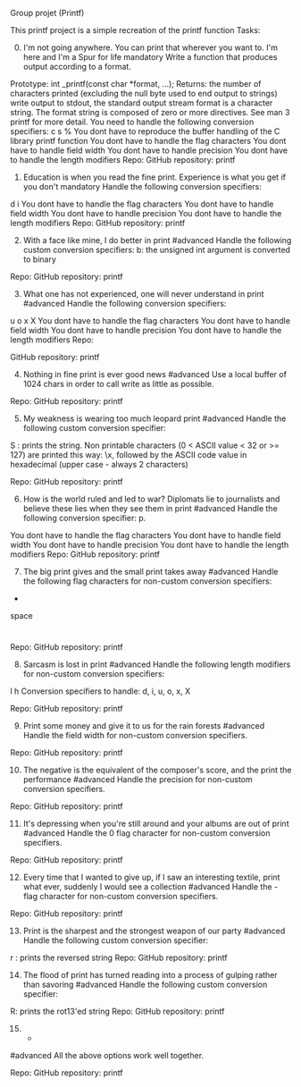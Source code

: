 Group projet (Printf)

This printf project is a simple recreation of the printf function
Tasks:

0. I'm not going anywhere. You can print that wherever you want to. I'm here and I'm a Spur for life
mandatory
Write a function that produces output according to a format.

Prototype: int _printf(const char *format, ...);
Returns: the number of characters printed (excluding the null byte used to end output to strings)
write output to stdout, the standard output stream
format is a character string. The format string is composed of zero or more directives. See man 3 printf for more detail. You need to handle the following conversion specifiers:
c
s
%
You dont have to reproduce the buffer handling of the C library printf function
You dont have to handle the flag characters
You dont have to handle field width
You dont have to handle precision
You dont have to handle the length modifiers
Repo:
GitHub repository: printf
  
1. Education is when you read the fine print. Experience is what you get if you don't
mandatory
Handle the following conversion specifiers:

d
i
You dont have to handle the flag characters
You dont have to handle field width
You dont have to handle precision
You dont have to handle the length modifiers
Repo:
GitHub repository: printf
  
2. With a face like mine, I do better in print
#advanced
Handle the following custom conversion specifiers:
b: the unsigned int argument is converted to binary

Repo:
GitHub repository: printf
 
3. What one has not experienced, one will never understand in print
#advanced
Handle the following conversion specifiers:

u
o
x
X
You dont have to handle the flag characters
You dont have to handle field width
You dont have to handle precision
You dont have to handle the length modifiers
Repo:

GitHub repository: printf
  
4. Nothing in fine print is ever good news
#advanced
Use a local buffer of 1024 chars in order to call write as little as possible.

Repo:
GitHub repository: printf
  
5. My weakness is wearing too much leopard print
#advanced
Handle the following custom conversion specifier:

S : prints the string.
Non printable characters (0 < ASCII value < 32 or >= 127) are printed this way: \x, followed by the ASCII code value in hexadecimal (upper case - always 2 characters)

Repo:
GitHub repository: printf
 
6. How is the world ruled and led to war? Diplomats lie to journalists and believe these lies when they see them in print
#advanced
Handle the following conversion specifier: p.

You dont have to handle the flag characters
You dont have to handle field width
You dont have to handle precision
You dont have to handle the length modifiers
Repo:
GitHub repository: printf
  
7. The big print gives and the small print takes away
#advanced
Handle the following flag characters for non-custom conversion specifiers:

+
space
#
Repo:
GitHub repository: printf
  
8. Sarcasm is lost in print
#advanced
Handle the following length modifiers for non-custom conversion specifiers:

l
h
Conversion specifiers to handle: d, i, u, o, x, X

Repo:
GitHub repository: printf
  
9. Print some money and give it to us for the rain forests
#advanced
Handle the field width for non-custom conversion specifiers.

Repo:
GitHub repository: printf
  
10. The negative is the equivalent of the composer's score, and the print the performance
#advanced
Handle the precision for non-custom conversion specifiers.

Repo:
GitHub repository: printf
  
11. It's depressing when you're still around and your albums are out of print
#advanced
Handle the 0 flag character for non-custom conversion specifiers.

Repo:
GitHub repository: printf
  
12. Every time that I wanted to give up, if I saw an interesting textile, print what ever, suddenly I would see a collection
#advanced
Handle the - flag character for non-custom conversion specifiers.

Repo:
GitHub repository: printf
  
13. Print is the sharpest and the strongest weapon of our party
#advanced
Handle the following custom conversion specifier:

r : prints the reversed string
Repo:
GitHub repository: printf
  
14. The flood of print has turned reading into a process of gulping rather than savoring
#advanced
Handle the following custom conversion specifier:

R: prints the rot13'ed string
Repo:
GitHub repository: printf
  
15. *
#advanced
All the above options work well together.

Repo:
GitHub repository: printf
